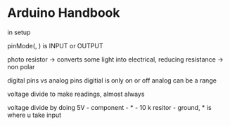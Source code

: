 # Arduino Handbook

in setup

pinMode(<PIN NUMBER>, <SETTING>)
<SETTING> is INPUT or OUTPUT

photo resistor -> converts some light into electrical, reducing resistance
-> non polar


digital pins vs analog pins
digitial is only on or off
analog can be a range


voltage divide to make readings, almost always

voltage divide by doing 5V - component - * - 10 k resitor - ground, * is where u take input

